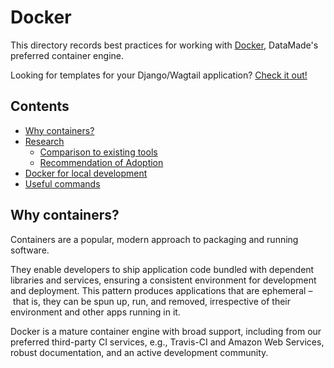 # Docker

This directory records best practices for working with [Docker](https://www.docker.com/),
DataMade's preferred container engine.

Looking for templates for your Django/Wagtail application? [Check it out!](https://github.com/datamade/cookiecutter-django-app/)

## Contents

- [Why containers?](#why-containers)
- [Research](research/)
    - [Comparison to existing tools](research/comparisons-to-existing-tools.md)
    - [Recommendation of Adoption](research/recommendation-of-adoption.md)
- [Docker for local development](local-development.md)
- [Useful commands](tips-n-tricks.md)

## Why containers?

Containers are a popular, modern approach to packaging and running software.

They enable developers to ship application code bundled with dependent libraries
and services, ensuring a consistent environment for development and deployment.
This pattern produces applications that are ephemeral – that is, they can be
spun up, run, and removed, irrespective of their environment and other apps
running in it.

Docker is a mature container engine with broad support, including from our
preferred third-party CI services, e.g., Travis-CI and Amazon Web Services,
robust documentation, and an active development community.
